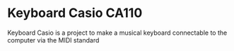 # Keyboard Casio CA110

Keyboard Casio is a project to make a musical keyboard connectable to the computer via the MIDI standard
